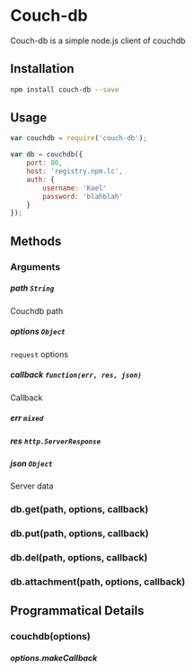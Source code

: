 # Couch-db

Couch-db is a simple node.js client of couchdb

## Installation

```sh
npm install couch-db --save
```

## Usage

```js
var couchdb = require('couch-db');

var db = couchdb({
	port: 80,
	host: 'registry.npm.lc',
	auth: {
		username: 'Kael'
		password: 'blahblah'
	}
});
```

## Methods

### Arguments

##### path `String`

Couchdb path

##### options `Object`

`request` options

##### callback `function(err, res, json)`

Callback

##### err `mixed`

##### res `http.ServerResponse`

##### json `Object`

Server data


### db.get(path, options, callback)

### db.put(path, options, callback)

### db.del(path, options, callback)

### db.attachment(path, options, callback)

## Programmatical Details

### couchdb(options)

##### options.makeCallback